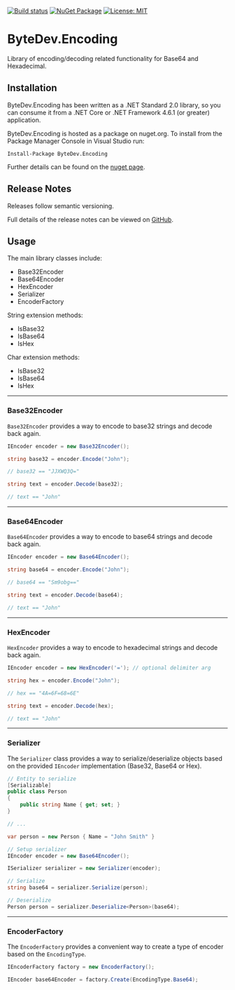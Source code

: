 [![Build status](https://ci.appveyor.com/api/projects/status/github/bytedev/ByteDev.Encoding?branch=master&svg=true)](https://ci.appveyor.com/project/bytedev/ByteDev-Encoding/branch/master)
[![NuGet Package](https://img.shields.io/nuget/v/ByteDev.Encoding.svg)](https://www.nuget.org/packages/ByteDev.Encoding)
[![License: MIT](https://img.shields.io/badge/License-MIT-green.svg)](https://github.com/ByteDev/ByteDev.Encoding/blob/master/LICENSE)

# ByteDev.Encoding

Library of encoding/decoding related functionality for Base64 and Hexadecimal.

## Installation

ByteDev.Encoding has been written as a .NET Standard 2.0 library, so you can consume it from a .NET Core or .NET Framework 4.6.1 (or greater) application.

ByteDev.Encoding is hosted as a package on nuget.org.  To install from the Package Manager Console in Visual Studio run:

`Install-Package ByteDev.Encoding`

Further details can be found on the [nuget page](https://www.nuget.org/packages/ByteDev.Encoding/).

## Release Notes

Releases follow semantic versioning.

Full details of the release notes can be viewed on [GitHub](https://github.com/ByteDev/ByteDev.Encoding/blob/master/docs/RELEASE-NOTES.md).

## Usage

The main library classes include:
- Base32Encoder
- Base64Encoder
- HexEncoder
- Serializer
- EncoderFactory

String extension methods:
- IsBase32
- IsBase64
- IsHex

Char extension methods:
- IsBase32
- IsBase64
- IsHex

---

### Base32Encoder

`Base32Encoder` provides a way to encode to base32 strings and decode back again.

```csharp
IEncoder encoder = new Base32Encoder();

string base32 = encoder.Encode("John");

// base32 == "JJXWQ3Q="

string text = encoder.Decode(base32);

// text == "John"
```

---

### Base64Encoder

`Base64Encoder` provides a way to encode to base64 strings and decode back again.

```csharp
IEncoder encoder = new Base64Encoder();

string base64 = encoder.Encode("John");

// base64 == "Sm9obg=="

string text = encoder.Decode(base64);

// text == "John"
```

---

### HexEncoder

`HexEncoder` provides a way to encode to hexadecimal strings and decode back again.

```csharp
IEncoder encoder = new HexEncoder('='); // optional delimiter arg

string hex = encoder.Encode("John");

// hex == "4A=6F=68=6E"

string text = encoder.Decode(hex);

// text == "John"
```

---

### Serializer

The `Serializer` class provides a way to serialize/deserialize objects based on the provided `IEncoder` implementation (Base32, Base64 or Hex).

```csharp
// Entity to serialize
[Serializable]
public class Person
{
    public string Name { get; set; }
}

// ...

var person = new Person { Name = "John Smith" }
```

```csharp
// Setup serializer
IEncoder encoder = new Base64Encoder();

ISerializer serializer = new Serializer(encoder);
```

```csharp
// Serialize
string base64 = serializer.Serialize(person);
```

```csharp
// Deserialize
Person person = serializer.Deserialize<Person>(base64);
```

---

### EncoderFactory

The `EncoderFactory` provides a convenient way to create a type of encoder based on the `EncodingType`.

```csharp
IEncoderFactory factory = new EncoderFactory();

IEncoder base64Encoder = factory.Create(EncodingType.Base64);
```